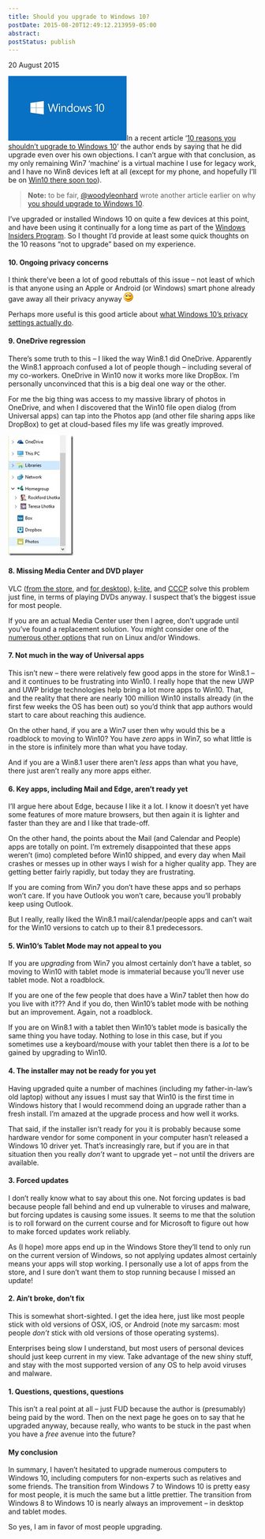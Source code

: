 ```yaml
---
title: Should you upgrade to Windows 10?
postDate: 2015-08-20T12:49:12.213959-05:00
abstract: 
postStatus: publish
---
```

20 August 2015

[![Windows-10-logo](binary/Windows-Live-Writer/5aa6b377c7f5_A840/Windows-10-logo_thumb.jpg "Windows-10-logo")](binary/Windows-Live-Writer/5aa6b377c7f5_A840/Windows-10-logo_2.jpg)In a recent article ‘[10 reasons you shouldn’t upgrade to Windows 10](http://www.cio.com/article/2973974/windows/10-reasons-you-shouldnt-upgrade-to-windows-10.html)’ the author ends by saying that he did upgrade even over his own objections. I can’t argue with that conclusion, as my only remaining Win7 ‘machine’ is a virtual machine I use for legacy work, and I have no Win8 devices left at all (except for my phone, and hopefully I’ll be on [Win10 there soon too](http://www.theverge.com/2015/8/20/9181253/microsoft-surface-pro-4-hardware-event-launch-october-rumors)).


> **Note:** to be fair, [@woodyleonhard](https://twitter.com/woodyleonhard) wrote another article earlier on why [you should upgrade to Windows 10](http://www.infoworld.com/article/2954263/microsoft-windows/10-reasons-you-should-upgrade-to-windows-10.html).


I’ve upgraded or installed Windows 10 on quite a few devices at this point, and have been using it continually for a long time as part of the [Windows Insiders Program](https://insider.windows.com/). So I thought I’d provide at least some quick thoughts on the 10 reasons “not to upgrade” based on my experience.

#### 10. Ongoing privacy concerns

I think there’ve been a lot of good rebuttals of this issue – not least of which is that anyone using an Apple or Android (or Windows) smart phone already gave away all their privacy anyway ![Smile](binary/Windows-Live-Writer/5aa6b377c7f5_A840/wlEmoticon-smile_2.png)

Perhaps more useful is this good article about [what Windows 10’s privacy settings actually do](http://lifehacker.com/what-windows-10s-privacy-nightmare-settings-actually-1722267229).

#### 9. OneDrive regression

There’s some truth to this – I liked the way Win8.1 did OneDrive. Apparently the Win8.1 approach confused a lot of people though – including several of my co-workers. OneDrive in Win10 now it works more like DropBox. I’m personally unconvinced that this is a big deal one way or the other.

For me the big thing was access to my massive library of photos in OneDrive, and when I discovered that the Win10 file open dialog (from Universal apps) can tap into the Photos app (and other file sharing apps like DropBox) to get at cloud-based files my life was greatly improved.

[![apps](binary/Windows-Live-Writer/5aa6b377c7f5_A840/apps_thumb.jpg "apps")](binary/Windows-Live-Writer/5aa6b377c7f5_A840/apps_2.jpg)

#### 8. Missing Media Center and DVD player

VLC ([from the store](https://www.microsoft.com/en-us/store/apps/vlc-for-windows-8/9wzdncrfj3t0), and [for desktop](http://www.videolan.org/vlc/)), [k-lite](http://www.codecguide.com/download_mega.htm), and [CCCP](http://cccp-project.net/) solve this problem just fine, in terms of playing DVDs anyway. I suspect that’s the biggest issue for most people.

If you are an actual Media Center user then I agree, don’t upgrade until you’ve found a replacement solution. You might consider one of the [numerous other options](http://www.techdrivein.com/2011/03/top-5-media-center-applications-for.html) that run on Linux and/or Windows.

#### 7. Not much in the way of Universal apps

This isn’t new – there were relatively few good apps in the store for Win8.1 – and it continues to be frustrating into Win10. I really hope that the new UWP and UWP bridge technologies help bring a lot more apps to Win10. That, and the reality that there are nearly 100 million Win10 installs already (in the first few weeks the OS has been out) so you’d think that app authors would start to care about reaching this audience.

On the other hand, if you are a Win7 user then why would this be a roadblock to moving to Win10? You have *zero* apps in Win7, so what little is in the store is infinitely more than what you have today.

And if you are a Win8.1 user there aren’t *less* apps than what you have, there just aren’t really any more apps either.

#### 6. Key apps, including Mail and Edge, aren’t ready yet

I’ll argue here about Edge, because I like it a lot. I know it doesn’t yet have some features of more mature browsers, but then again it is lighter and faster than they are and I like that trade-off.

On the other hand, the points about the Mail (and Calendar and People) apps are totally on point. I’m extremely disappointed that these apps weren’t (imo) completed before Win10 shipped, and every day when Mail crashes or messes up in other ways I wish for a higher quality app. They are getting better fairly rapidly, but today they are frustrating.

If you are coming from Win7 you don’t have these apps and so perhaps won’t care. If you have Outlook you won’t care, because you’ll probably keep using Outlook.

But I really, really liked the Win8.1 mail/calendar/people apps and can’t wait for the Win10 versions to catch up to their 8.1 predecessors.

#### 5. Win10’s Tablet Mode may not appeal to you

If you are *upgrading* from Win7 you almost certainly don’t have a tablet, so moving to Win10 with tablet mode is immaterial because you’ll never use tablet mode. Not a roadblock.

If you are one of the few people that does have a Win7 tablet then how do you live with it??? And if you do, then Win10’s tablet mode with be nothing but an improvement. Again, not a roadblock.

If you are on Win8.1 with a tablet then Win10’s tablet mode is basically the same thing you have today. Nothing to lose in this case, but if you sometimes use a keyboard/mouse with your tablet then there is a *lot* to be gained by upgrading to Win10.

#### 4. The installer may not be ready for you yet

Having upgraded quite a number of machines (including my father-in-law’s old laptop) without any issues I must say that Win10 is the first time in Windows history that I would recommend doing an upgrade rather than a fresh install. I’m amazed at the upgrade process and how well it works.

That said, if the installer isn’t ready for you it is probably because some hardware vendor for some component in your computer hasn’t released a Windows 10 driver yet. That’s increasingly rare, but if you are in that situation then you really *don’t* want to upgrade yet – not until the drivers are available.

#### 3. Forced updates

I don’t really know what to say about this one. Not forcing updates is bad because people fall behind and end up vulnerable to viruses and malware, but forcing updates is causing some issues. It seems to me that the solution is to roll forward on the current course and for Microsoft to figure out how to make forced updates work reliably.

As (I hope) more apps end up in the Windows Store they’ll tend to only run on the current version of Windows, so not applying updates almost certainly means your apps will stop working. I personally use a lot of apps from the store, and I sure don’t want them to stop running because I missed an update!

#### 2. Ain’t broke, don’t fix

This is somewhat short-sighted. I get the idea here, just like most people stick with old versions of OSX, iOS, or Android (note my sarcasm: most people *don’t* stick with old versions of those operating systems).

Enterprises being slow I understand, but most users of personal devices should just keep current in my view. Take advantage of the new shiny stuff, and stay with the most supported version of any OS to help avoid viruses and malware.

#### 1. Questions, questions, questions

This isn’t a real point at all – just FUD because the author is (presumably) being paid by the word. Then on the next page he goes on to say that he upgraded anyway, because really, who wants to be stuck in the past when you have a *free* avenue into the future?

#### My conclusion

In summary, I haven’t hesitated to upgrade numerous computers to Windows 10, including computers for non-experts such as relatives and some friends. The transition from Windows 7 to Windows 10 is pretty easy for most people, it is much the same but a little prettier. The transition from Windows 8 to Windows 10 is nearly always an improvement – in desktop and tablet modes.

So yes, I am in favor of most people upgrading.
